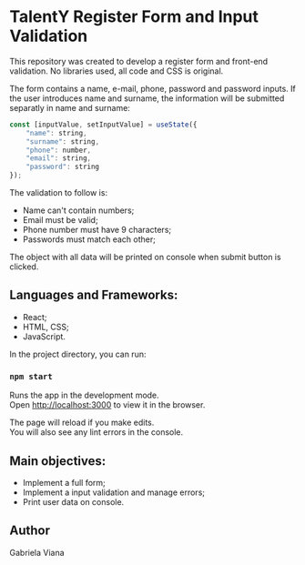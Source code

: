 # TalentY Register Form and Input Validation

This repository was created to develop a register form and front-end validation. No libraries used, all code and CSS is original.

The form contains a name, e-mail, phone, password and password inputs. If the user introduces name and surname, the information will be submitted separatly in name and surname:

```javascript
const [inputValue, setInputValue] = useState({
    "name": string,
    "surname": string,
    "phone": number,
    "email": string,
    "password": string
});
```

The validation to follow is:
* Name can't contain numbers;
* Email must be valid;
* Phone number must have 9 characters;
* Passwords must match each other;

The object with all data will be printed on console when submit button is clicked.


## Languages and Frameworks:
* React;
* HTML, CSS;
* JavaScript.

In the project directory, you can run:

### `npm start`

Runs the app in the development mode.\
Open [http://localhost:3000](http://localhost:3000) to view it in the browser.

The page will reload if you make edits.\
You will also see any lint errors in the console.

## Main objectives:
* Implement a full form;
* Implement a input validation and manage errors;
* Print user data on console.

## Author
Gabriela Viana